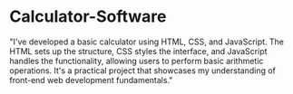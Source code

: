 # Calculator-Software

"I've developed a basic calculator using HTML, CSS, and JavaScript. The HTML sets up the structure, CSS styles the interface, and JavaScript handles the functionality, allowing users to perform basic arithmetic operations. It's a practical project that showcases my understanding of front-end web development fundamentals."

